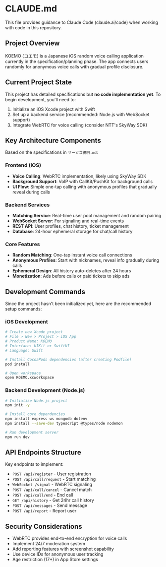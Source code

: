 # CLAUDE.md

This file provides guidance to Claude Code (claude.ai/code) when working with code in this repository.

## Project Overview

KOEMO (コエモ) is a Japanese iOS random voice calling application currently in the specification/planning phase. The app connects users randomly for anonymous voice calls with gradual profile disclosure.

## Current Project State

This project has detailed specifications but **no code implementation yet**. To begin development, you'll need to:

1. Initialize an iOS Xcode project with Swift
2. Set up a backend service (recommended: Node.js with WebSocket support)
3. Integrate WebRTC for voice calling (consider NTT's SkyWay SDK)

## Key Architecture Components

Based on the specifications in `サービス説明.md`:

### Frontend (iOS)
- **Voice Calling**: WebRTC implementation, likely using SkyWay SDK
- **Background Support**: VoIP with CallKit/PushKit for background calls
- **UI Flow**: Simple one-tap calling with anonymous profiles that gradually reveal during calls

### Backend Services
- **Matching Service**: Real-time user pool management and random pairing
- **WebSocket Server**: For signaling and real-time events
- **REST API**: User profiles, chat history, ticket management
- **Database**: 24-hour ephemeral storage for chat/call history

### Core Features
- **Random Matching**: One-tap instant voice call connections
- **Anonymous Profiles**: Start with nicknames, reveal info gradually during calls
- **Ephemeral Design**: All history auto-deletes after 24 hours
- **Monetization**: Ads before calls or paid tickets to skip ads

## Development Commands

Since the project hasn't been initialized yet, here are the recommended setup commands:

### iOS Development
```bash
# Create new Xcode project
# File > New > Project > iOS App
# Product Name: KOEMO
# Interface: UIKit or SwiftUI
# Language: Swift

# Install CocoaPods dependencies (after creating Podfile)
pod install

# Open workspace
open KOEMO.xcworkspace
```

### Backend Development (Node.js)
```bash
# Initialize Node.js project
npm init -y

# Install core dependencies
npm install express ws mongodb dotenv
npm install --save-dev typescript @types/node nodemon

# Run development server
npm run dev
```

## API Endpoints Structure

Key endpoints to implement:
- `POST /api/register` - User registration
- `POST /api/call/request` - Start matching
- `WebSocket /signal` - WebRTC signaling
- `POST /api/call/cancel` - Cancel match
- `POST /api/call/end` - End call
- `GET /api/history` - Get 24hr call history
- `POST /api/messages` - Send message
- `POST /api/report` - Report user

## Security Considerations

- WebRTC provides end-to-end encryption for voice calls
- Implement 24/7 moderation system
- Add reporting features with screenshot capability
- Use device IDs for anonymous user tracking
- Age restriction (17+) in App Store settings